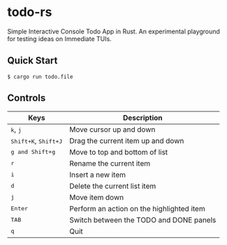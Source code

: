 # todo-rs 

Simple Interactive Console Todo App in Rust. An experimental playground for testing ideas on Immediate TUIs.

## Quick Start

```console
$ cargo run todo.file
```

## Controls

|Keys | Description |
|---|---|
|<kbd>k</kbd>, <kbd>j</kbd>|Move cursor up and down|
|<kbd>Shift+K</kbd>, <kbd>Shift+J</kbd>|Drag the current item up and down|
|<kbd>g and Shift+g</kbd> | Move to top and bottom of list|
|<kbd>r</kbd>|Rename the current item|
|<kbd>i</kbd>|Insert a new item|
|<kbd>d</kbd> | Delete the current list item|
|<kbd>j</kbd> | Move item down|
|<kbd>Enter</kbd> | Perform an action on the highlighted item|
|<kbd>TAB</kbd>|Switch between the TODO and DONE panels|
|<kbd>q</kbd>|Quit|